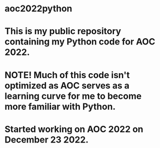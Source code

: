 # aoc2022python
# This is my public repository containing my Python code for AOC 2022.
# NOTE! Much of this code isn't optimized as AOC serves as a learning curve for me to become more familiar with Python.
# Started working on AOC 2022 on December 23 2022.
